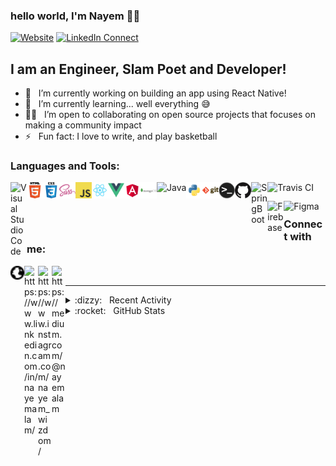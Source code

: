 ### hello world, I'm Nayem 👋🏽 
[![Website](https://img.shields.io/website?label=nayemalam.com&style=for-the-badge&url=https%3A%2F%2Fnayemalam.com)](https://nayemalam.com)
[![LinkedIn Connect](https://img.shields.io/twitter/url?color=0077B5&label=Connect%20%40nayemalam&logo=LinkedIn&logoColor=0077B5&style=for-the-badge&url=https%3A%2F%2Fwww.linkedin.com%2Fin%2Fnayemalam%2F)](https://www.linkedin.com/in/nayemalam/)

## I am an Engineer, Slam Poet and Developer!
- 👀 &nbsp; I’m currently working on building an app using React Native!
- 🌱 &nbsp; I’m currently learning... well everything 😅
- 🤲🏽 &nbsp; I’m open to collaborating on open source projects that focuses on making a community impact
- ⚡ &nbsp; Fun fact: I love to write, and play basketball

### Languages and Tools:
<div style="display: inline;">
<img align="left" alt="Visual Studio Code" width="26px" src="https://upload.wikimedia.org/wikipedia/commons/thumb/9/9a/Visual_Studio_Code_1.35_icon.svg/120px-Visual_Studio_Code_1.35_icon.svg.png" /> 
<img align="left" alt="HTML" width="26px" src="https://raw.githubusercontent.com/github/explore/80688e429a7d4ef2fca1e82350fe8e3517d3494d/topics/html/html.png" /> 
<img align="left" alt="CSS" width="26px" src="https://raw.githubusercontent.com/github/explore/80688e429a7d4ef2fca1e82350fe8e3517d3494d/topics/css/css.png" /> 
<img align="left" alt="SASS" width="26px" src="https://raw.githubusercontent.com/github/explore/80688e429a7d4ef2fca1e82350fe8e3517d3494d/topics/sass/sass.png" /> <img align="left" alt="JS" width="26px" src="https://raw.githubusercontent.com/github/explore/80688e429a7d4ef2fca1e82350fe8e3517d3494d/topics/javascript/javascript.png" /> 
<img align="left" alt="REACT" width="26px" src="https://raw.githubusercontent.com/github/explore/80688e429a7d4ef2fca1e82350fe8e3517d3494d/topics/react/react.png" /> 
<img align="left" alt="Vue" width="26px" src="https://raw.githubusercontent.com/github/explore/80688e429a7d4ef2fca1e82350fe8e3517d3494d/topics/vue/vue.png" /> 
<img align="left" alt="Angular" width="26px" src="https://raw.githubusercontent.com/github/explore/80688e429a7d4ef2fca1e82350fe8e3517d3494d/topics/angular/angular.png" /> 
<img align="left" alt="MongoDB" width="26px" src="https://raw.githubusercontent.com/github/explore/80688e429a7d4ef2fca1e82350fe8e3517d3494d/topics/mongodb/mongodb.png" /> 
<img align="left" alt="Java" height="26px" src="https://logos-download.com/wp-content/uploads/2016/10/Java_logo.png" /> 
<img align="left" alt="Python" width="26px" src="https://raw.githubusercontent.com/github/explore/80688e429a7d4ef2fca1e82350fe8e3517d3494d/topics/python/python.png" />
<img align="left" alt="Git Bash" width="26px" src="https://raw.githubusercontent.com/github/explore/80688e429a7d4ef2fca1e82350fe8e3517d3494d/topics/git/git.png" /> 
<img align="left" alt="Terminal" width="26px" src="https://raw.githubusercontent.com/github/explore/80688e429a7d4ef2fca1e82350fe8e3517d3494d/topics/terminal/terminal.png" /> 
<img align="left" alt="GitHub" width="26px" src="https://raw.githubusercontent.com/github/explore/78df643247d429f6cc873026c0622819ad797942/topics/github/github.png" /> 
<img align="left" alt="SpringBoot" width="26px" src="https://cdn.freebiesupply.com/logos/large/2x/spring-3-logo-png-transparent.png" /> 
<img align="left" alt="Travis CI" height="30px" src="https://cdn.freebiesupply.com/logos/thumbs/2x/travis-ci-logo.png" /> 
<img align="left" alt="Firebase" width="26px" src="https://cdn.iconscout.com/icon/free/png-512/firebase-1-282796.png" /> 
<img align="left" alt="Figma" height="26px" src="https://cdn.worldvectorlogo.com/logos/figma-1.svg" /> 
</div>

<br />
<br />

### Connect with me:
[<img align="left" alt="https://nayemalam.com/" width="22px" src="https://raw.githubusercontent.com/iconic/open-iconic/master/svg/globe.svg" />](https://nayemalam.com/)
[<img align="left" alt="https://www.linkedin.com/in/nayemalam/" width="22px" src="https://cdn.jsdelivr.net/npm/simple-icons@v3/icons/linkedin.svg" />](https://www.linkedin.com/in/nayemalam/)
[<img align="left" alt="https://www.instagram.com/nayem_wizdom/" width="22px" src="https://cdn.jsdelivr.net/npm/simple-icons@v3/icons/instagram.svg" />](https://www.instagram.com/nayem_wizdom/)
[<img align="left" alt="https://medium.com/@nayemalam" width="22px" src="https://cdn.jsdelivr.net/npm/simple-icons@v3/icons/medium.svg" />](https://medium.com/@nayemalam)

<br />

---
<details>
  <summary>:dizzy: &nbsp; Recent Activity</summary>
  <br />
  <!--START_SECTION:activity-->
1. 🎉 Merged PR [#5](https://github.com//nayemalam/dbNameLookup/pull/5) in [nayemalam/dbNameLookup](https://github.com//nayemalam/dbNameLookup)
2. 🎉 Merged PR [#28](https://github.com//nayemalam/portfoliov2/pull/28) in [nayemalam/portfoliov2](https://github.com//nayemalam/portfoliov2)
3. 💪 Opened PR [#28](https://github.com//nayemalam/portfoliov2/pull/28) in [nayemalam/portfoliov2](https://github.com//nayemalam/portfoliov2)
4. 🎉 Merged PR [#3](https://github.com//nayemalam/dbNameLookup/pull/3) in [nayemalam/dbNameLookup](https://github.com//nayemalam/dbNameLookup)
5. 🎉 Merged PR [#4](https://github.com//nayemalam/dbNameLookup/pull/4) in [nayemalam/dbNameLookup](https://github.com//nayemalam/dbNameLookup)
<!--END_SECTION:activity-->
 
</details>

<details>
  <summary>:rocket: &nbsp; GitHub Stats</summary>
  <br />
  <img align="left" alt="nayemalam's Github Stats" src="https://github-readme-stats.vercel.app/api?username=nayemalam&show_icons=true&hide_border=true&theme=radical" />
</details>
